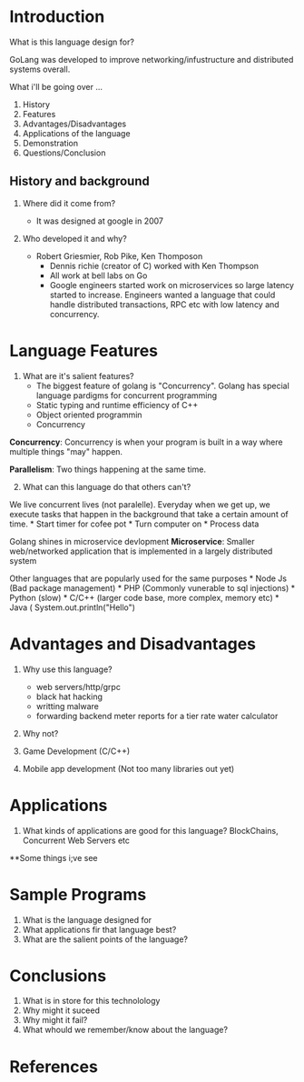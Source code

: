 # Introduction
What is this language design for? 

GoLang was developed to improve networking/infustructure and distributed systems overall. 

What i'll be going over ... 
1. History
2. Features
3. Advantages/Disadvantages
4. Applications of the language
5. Demonstration
6. Questions/Conclusion

## History and background

1. Where did it come from?
	* It was designed at google in 2007

2. Who developed it and why?
	* Robert Griesmier, Rob Pike, Ken Thomposon
		- Dennis richie (creator of C) worked with Ken Thompson
		- All work at bell labs on Go
		- Google engineers started work on microservices so large latency started to increase. Engineers wanted a language that could handle distributed transactions, RPC etc with low latency and concurrency. 


# Language Features

1. What are it's salient features? 
	* The biggest feature of golang is "Concurrency". Golang has special language pardigms for concurrent programming
	* Static typing and runtime efficiency of C++
	* Object oriented programmin
	* Concurrency  

**Concurrency**: Concurrency is when your program is built in a way where multiple things "may" happen. 

**Parallelism**: Two things happening at the same time. 




2. What can this language do that others can't? 

We live concurrent lives (not paralelle). Everyday when we get up, we execute tasks that happen in the background that take a certain amount of time. 
	* Start timer for cofee pot
	* Turn computer on
	* Process data

Golang shines in microservice devlopment
**Microservice**: Smaller web/networked application that is implemented in a largely distributed system

Other languages that are popularly used for the same purposes
	* Node Js (Bad package management)
	* PHP (Commonly vunerable to sql injections)
	* Python (slow)
	* C/C++ (larger code base, more complex, memory etc) 
	* Java ( System.out.println("Hello")



# Advantages and Disadvantages

1. Why use this language?
	* web servers/http/grpc
	* black hat hacking
	* writting malware
	* forwarding backend meter reports for a tier rate water calculator


2. Why not? 

1. Game Development (C/C++)
2. Mobile app development (Not too many libraries out yet)

# Applications

1. What kinds of applications are good for this language? BlockChains, Concurrent Web Servers etc 

**Some things i;ve see

# Sample Programs

1. What is the language designed for
2. What applications fir that language best? 
3. What are the salient points of the language? 


# Conclusions
1. What is in store for this technolology
2. Why might it suceed
3. Why might it fail?
4. What whould we remember/know about the language? 

# References
